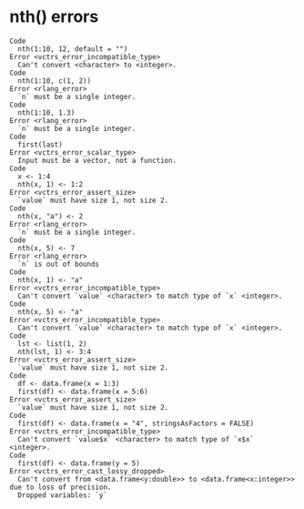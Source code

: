 # nth() errors

    Code
      nth(1:10, 12, default = "")
    Error <vctrs_error_incompatible_type>
      Can't convert <character> to <integer>.
    Code
      nth(1:10, c(1, 2))
    Error <rlang_error>
      `n` must be a single integer.
    Code
      nth(1:10, 1.3)
    Error <rlang_error>
      `n` must be a single integer.
    Code
      first(last)
    Error <vctrs_error_scalar_type>
      Input must be a vector, not a function.
    Code
      x <- 1:4
      nth(x, 1) <- 1:2
    Error <vctrs_error_assert_size>
      `value` must have size 1, not size 2.
    Code
      nth(x, "a") <- 2
    Error <rlang_error>
      `n` must be a single integer.
    Code
      nth(x, 5) <- 7
    Error <rlang_error>
      `n` is out of bounds
    Code
      nth(x, 1) <- "a"
    Error <vctrs_error_incompatible_type>
      Can't convert `value` <character> to match type of `x` <integer>.
    Code
      nth(x, 5) <- "a"
    Error <vctrs_error_incompatible_type>
      Can't convert `value` <character> to match type of `x` <integer>.
    Code
      lst <- list(1, 2)
      nth(lst, 1) <- 3:4
    Error <vctrs_error_assert_size>
      `value` must have size 1, not size 2.
    Code
      df <- data.frame(x = 1:3)
      first(df) <- data.frame(x = 5:6)
    Error <vctrs_error_assert_size>
      `value` must have size 1, not size 2.
    Code
      first(df) <- data.frame(x = "4", stringsAsFactors = FALSE)
    Error <vctrs_error_incompatible_type>
      Can't convert `value$x` <character> to match type of `x$x` <integer>.
    Code
      first(df) <- data.frame(y = 5)
    Error <vctrs_error_cast_lossy_dropped>
      Can't convert from <data.frame<y:double>> to <data.frame<x:integer>> due to loss of precision.
      Dropped variables: `y`

